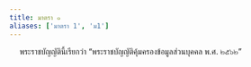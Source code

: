```yaml
---
title: มาตรา ๑
aliases: ['มาตรา 1', 'ม1']
---
```



&emsp; พระราชบัญญัตินี้เรียกว่า “พระราชบัญญัติคุ้มครองข้อมูลส่วนบุคคล พ.ศ. ๒๕๖๒”
